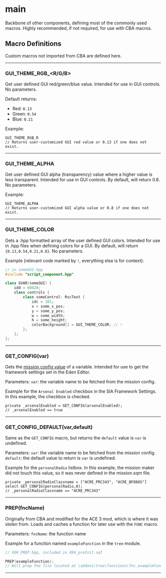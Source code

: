 # main

Backbone of other components, defining most of the commonly used macros.  Highly recommended, if not required, for use with CBA macros.

## Macro Definitions

Custom macros not imported from CBA are defined here.
***

### GUI_THEME_RGB_<R/G/B>
Get user defined GUI red/green/blue value.  Intended for use in GUI controls.  No parameters.

Default returns:

* Red: ``0.13``
* Green: ``0.54``
* Blue: ``0.21``

Example:
```
GUI_THEME_RGB_R
// Returns user-customized GUI red value or 0.13 if one does not exist.
```
***

### GUI_THEME_ALPHA
Get user defined GUI alpha (transparency) value where a higher value is less transparent.  Intended for use in GUI controls.  By default, will return 0.8.  No parameters.

Example:
```
GUI_THEME_ALPHA
// Returns user-customized GUI alpha value or 0.8 if one does not exist.
```
***

### GUI_THEME_COLOR
Gets a .hpp formatted array of the user defined GUI colors.  Intended for use in .hpp files when defining colors for a GUI.  By default, will return ``{0.13,0.54,0.21,0.8}``.  No parameters.

Example (relevant code marked by  ``!``, everything else is for context):
```hpp
// in someGUI.hpp
#include "script_component.hpp"

class GVAR(someGUI) {
	idd = 69420;
	class controls {
		class someControl: RscText {
			idc = 101;
			x = some_x_pos;
			y = some_y_pos;
			w = some_width;
			h = some_height;
			colorBackground[] = GUI_THEME_COLOR; // !
		};
	};
};
```
***

### GET_CONFIG(var)
Gets the [mission config value](https://community.bistudio.com/wiki/getMissionConfigValue) of a variable.  Intended for use to get the framework settings set in the Eden Editor.

Parameters: ``var``: the variable name to be fetched from the mission config.

Example for the ``Arsenal Enabled`` checkbox in the SIA Framework Settings.  In this example, the checkbox is checked.
```sqf
private _arsenalEnabled = GET_CONFIG(arsenalEnabled);
// _arsenalEnabled == true
```
***

### GET_CONFIG_DEFAULT(var,default)
Same as the ``GET_CONFIG`` macro, but returns the ``default`` value is ``var`` is undefined.

Parameters: ``var``: the variable name to be fetched from the mission config. ``default``: the default value to return is ``var`` is undefined.

Example for the ``personalRadio`` listbox.  In this example, the mission maker did not touch this value, so it was never defined in the mission.sqm file.
```sqf
private _personalRadioClassname = ["ACRE_PRC343", "ACRE_BF888S"] select GET_CONFIG(personalRadio,0);
// _personalRadioClassname == "ACRE_PRC343"
```
***

### PREP(fncName)
Originally from CBA and modified for the ACE 3 mod, which is where it was stolen from.  Loads and caches a function for later use with the ``FUNC``<!-- ToDo: add link to macro --> macro.

Parameters: ``fncName``: the function name

Example for a function named ``exampleFunction`` in the ``tree`` module.
```hpp
// XEH_PREP.hpp, included in XEH_preInit.sqf

PREP(exampleFunction);
// Will prep the file located at \addons\tree\functions\fnc_exampleFunction.sqf
```
***
